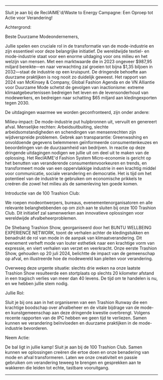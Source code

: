 ---

Sluit je aan bij de ReclAIME'd/Waste to Energy Campagne: Een Oproep tot Actie voor Verandering!

Achtergrond:

Beste Duurzame Modeondernemers,

Jullie spelen een cruciale rol in de transformatie van de mode-industrie en zijn essentieel voor deze belangrijke initiatief. De wereldwijde textiel- en mode-industrie staat voor een enorme uitdaging voor ons milieu en het welzijn van mensen. Met een marktwaarde die in 2023 ongeveer $987,95 miljard bereikte—en naar verwachting zal groeien tot bijna $1,35 biljoen in 2032—staat de industrie op een kruispunt. De dringende behoefte aan duurzame praktijken is nog nooit zo duidelijk geweest. Het rapport van 2024 van McKinsey & Company, Global Fashion Agenda en de VN Alliantie voor Duurzame Mode schetst de gevolgen van inactionisme: extreme klimaatgebeurtenissen bedreigen het leven en de levensonderhoud van modewerkers, en bedreigen naar schatting $65 miljard aan kledingexporten tegen 2030.

De uitdagingen waarmee we worden geconfronteerd, zijn onder andere:

Milieu-impact: De mode-industrie put hulpbronnen uit, vervuilt en genereert afval.
Menselijke rechten: Arbeidsuitbuiting, slechte arbeidsomstandigheden en schendingen van mensenrechten zijn wijdverspreide problemen.
Gebrek aan transparantie: Greenwashing en onvoldoende gegevens belemmeren geïnformeerde consumentenkeuzes en beoordelingen van de duurzaamheid van bedrijven.
In reactie op deze dringende uitdagingen nodigen we jullie uit om deel uit te maken van de oplossing. Het ReclAIME'd Fashion System Micro-economie is gericht op het benutten van veranderende consumentenvoorkeuren en trends, en transformeert mode van een oppervlakkige industrie in een krachtig middel voor communicatie, sociale verandering en democratie. Het is tijd om het potentieel van de industrie te gebruiken om economische prikkels te creëren die zowel het milieu als de samenleving ten goede komen.

Introductie van de 100 Trashion Club:

We roepen modeontwerpers, bureaus, evenementenorganisatoren en alle relevante belanghebbenden op om zich aan te sluiten bij onze 100 Trashion Club. Dit initiatief zal samenwerken aan innovatieve oplossingen voor wereldwijde afvalbeheerproblemen.

De Shebang Trashion Show, georganiseerd door het BUNTU WELLBEING EXPERIENCE NETWORK, toont de verhalen achter de kledingstukken en benadrukt de rol van mode in de aanpak van klimaatverandering. Dit evenement verheft mode van louter esthetiek naar een krachtige vorm van expressie, en viert verhalen van verzet en veerkracht. Onze eerste Trashion Show, gehouden op 20 juli 2024, belichtte de impact van de gemeenschap op afval, en illustreerde hoe de modewereld kan pleiten voor verandering.

Overweeg deze urgente situatie: slechts drie weken na onze laatste Trashion Show resulteerde een stortplaats op slechts 20 kilometer afstand in een tragisch verlies van meer dan 40 levens. De tijd om te handelen is nu, en we hebben jullie stem nodig.

Jullie Rol:

Sluit je bij ons aan in het organiseren van een Trashion Runway die een krachtige boodschap over afvalbeheer en de vitale bijdrage van de mode- en kunstgemeenschap aan deze dringende kwestie overbrengt. Volgens recente rapporten van de IPC hebben we geen tijd te verliezen. Samen kunnen we verandering beïnvloeden en duurzame praktijken in de mode-industrie bevorderen.

Neem Actie:

De bal ligt in jullie kamp! Sluit je aan bij de 100 Trashion Club. Samen kunnen we oplossingen creëren die ertoe doen en onze benadering van mode en afval transformeren. Laten we onze creativiteit en passie gebruiken om verandering teweeg te brengen en gesprekken aan te wakkeren die leiden tot echte, tastbare vooruitgang.

---